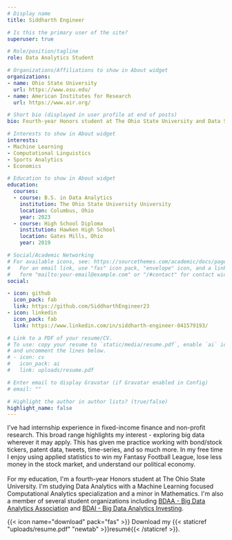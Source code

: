 ```yaml
---
# Display name
title: Siddharth Engineer

# Is this the primary user of the site?
superuser: true

# Role/position/tagline
role: Data Analytics Student

# Organizations/Affiliations to show in About widget
organizations:
- name: Ohio State University
  url: https://www.osu.edu/
- name: American Institutes for Research
  url: https://www.air.org/

# Short bio (displayed in user profile at end of posts)
bio: Fourth-year Honors student at The Ohio State University and Data Science Intern at A.I.R.

# Interests to show in About widget
interests:
- Machine Learning
- Computational Linguistics
- Sports Analytics
- Economics

# Education to show in About widget
education:
  courses:
  - course: B.S. in Data Analytics
    institution: The Ohio State University University
    location: Columbus, Ohio
    year: 2023
  - course: High School Diploma
    institution: Hawken High School
    location: Gates Mills, Ohio
    year: 2019

# Social/Academic Networking
# For available icons, see: https://sourcethemes.com/academic/docs/page-builder/#icons
#   For an email link, use "fas" icon pack, "envelope" icon, and a link in the
#   form "mailto:your-email@example.com" or "/#contact" for contact widget.
social:

- icon: github
  icon_pack: fab
  link: https://github.com/SiddharthEngineer23
- icon: linkedin
  icon_pack: fab
  link: https://www.linkedin.com/in/siddharth-engineer-041579193/

# Link to a PDF of your resume/CV.
# To use: copy your resume to `static/media/resume.pdf`, enable `ai` icons in `params.toml`,
# and uncomment the lines below.
# - icon: cv
#   icon_pack: ai
#   link: uploads/resume.pdf

# Enter email to display Gravatar (if Gravatar enabled in Config)
# email: ""

# Highlight the author in author lists? (true/false)
highlight_name: false
---
```


I've had internship experience in fixed-income finance and non-profit research. This broad range highlights my interest - exploring big data wherever it may apply. This has given me practice working with bond/stock tickers, patent data, tweets, time-series, and so much more. In my free time I enjoy using applied statistics to win my Fantasy Football League, lose less money in the stock market, and understand our political economy.\
\
For my education, I'm a fourth-year Honors student at The Ohio State University. I'm studying Data Analytics with a Machine Learning focused Computational Analytics specialization and a minor in Mathematics. I'm also a member of several student organizations including [BDAA - Big Data Analytics Association](https://bdaaosu.org/) and [BDAI - Big Data Analytics Investing](https://github.com/SiddharthEngineer23/Data-Analytics-Investing).

{{< icon name="download" pack="fas" >}} Download my {{< staticref "uploads/resume.pdf" "newtab" >}}resumé{{< /staticref >}}.